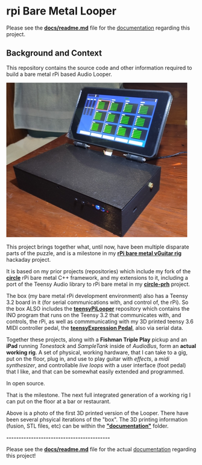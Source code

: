 # rpi Bare Metal Looper

Please see the **[docs/readme.md](docs/readme.md)** file for
the [documentation](docs/readme.md) regarding this project.

## Background and Context

This repository contains the source code and other information required to
build a bare metal rPi based Audio Looper.

[![Looper1-openAndRunning](docs/images/Looper1-openAndRunning_resized.jpg)](docs/images/Looper1-openAndRunning.jpg)

This project brings together what, until now, have been multiple disparate parts of the puzzle,
and is a milestone in my **[rPi bare metal vGuitar rig](https://hackaday.io/project/165696-rpi-bare-metal-vguitar-rig)**
hackaday project.

It is based on my prior projects (repositories) which include my fork of the
**[circle](https://github.com/phorton1/circle)** rPi bare metal C++ framework,
and my extensions to it, including a port of the Teensy Audio library to
rPi bare metal in my **[circle-prh](https://github.com/phorton1/circle-prh)** project.

The box (my bare metal rPi development environment) also has a Teensy 3.2 board
in it (for serial communications with, and control of, the rPi).  So the
box ALSO includes the **[teensyPiLooper](https://github.com/phorton1/Arduino-teensyPiLooper)**
repository which contains the INO program that runs on the Teensy 3.2 that communicates
with, and controls, the rPi, as well as commmunicating with my
3D printed teensy 3.6 MIDI controller pedal, the
**[teensyExpression Pedal](https://github.com/phorton1/Arduino-teensyExpression)**,
also via serial data.

Together these projects, along with a **Fishman Triple Play** pickup and an **iPad**
running *Tonestack* and *SampleTank* inside of *AudioBus*, form an **actual working rig**.
A set of physical, working hardware, that I can take to a gig, put on the floor, plug in,
and use to play guitar with *effects*, a *midi synthesizer*, and controllable *live loops*
with a user interface (foot pedal) that I like, and that can be somewhat easily extended
and programmed.

In open source.

That is the milestone.  The next full integrated generation of a working rig
I can put on the floor at a bar or restaurant.

Above is a photo of the first 3D printed version of the Looper.  There have
been several phsyical iterations of the "box".  The 3D printing information
(fusion, STL files, etc) can be within the **["documentation"](docs/readme.md)**
folder.

**------------------------------------------**

Please see the **[docs/readme.md](docs/readme.md)** file for
the actual [documentation](docs/readme.md) regarding this project!
